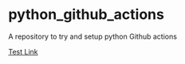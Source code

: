 # python_github_actions
A repository to try and setup python Github actions

[Test Link](http://google.com)
